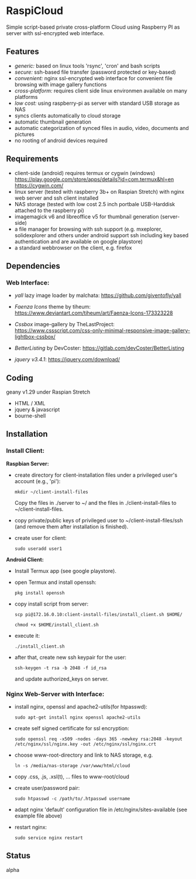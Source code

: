 # RaspiCloud
Simple script-based private cross-platform Cloud using Raspberry PI as server with ssl-encrypted web interface.

## Features
- *generic:* based on linux tools 'rsync', 'cron' and bash scripts
- *secure:* ssh-based file transfer (password protected or key-based)
- *convenient:* nginx ssl-encrypted web interface for convenient file browsing with image gallery functions
- *cross-platform:* requires client side linux environmen available on many platforms
- *low cost:* using raspberry-pi as server with standard USB storage as NAS 
- syncs clients automatically to cloud storage
- automatic thumbnail generation
- automatic categorization of synced files in audio, video, documents and pictures
- no rooting of android devices required

## Requirements
- client-side (android) requires termux or cygwin (windows)  
  https://play.google.com/store/apps/details?id=com.termux&hl=en  
  https://cygwin.com/
- linux server (tested with raspberry 3b+ on Raspian Stretch) with nginx web server and ssh client installed
- NAS storage (tested with low cost 2.5 inch portbale USB-Harddisk attached to the raspberry pi)
- imagemagick v6 and libreoffice v5 for thumbnail generation (server-side)
- a file manager for browsing with ssh support (e.g. mxeplorer, solidexplorer and others under android support ssh including key based authentication and are available on google playstore)
- a standard webbrowser on the client, e.g. firefox

## Dependencies
### Web Interface:
  - *yall* lazy image loader by malchata:
   https://github.com/giventofly/yall
    
  - *Faenza Icons* theme by tiheum:
   https://www.deviantart.com/tiheum/art/Faenza-Icons-173323228
   
  - *Cssbox* image-gallery by TheLastProject:
   https://www.cssscript.com/css-only-minimal-responsive-image-gallery-lightbox-cssbox/
   
  - *BetterListing* by DevCoster:
   https://gitlab.com/devCoster/BetterListing
   
   - *jquery v3.4.1*:
   https://jquery.com/download/
   
## Coding
geany v1.29 under Raspian Stretch
- HTML / XML
- jquery & javascript
- bourne-shell

## Installation
### Install Client:
  **Raspbian Server:** 
  - create directory for client-installation files under a privileged user's account (e.g., 'pi'):
  
    ```mkdir ~/client-install-files```
    
    Copy the files in ./server to ~/ and the files in ./client-install-files to ~/client-install-files.
    
  - copy private/public keys of privileged user to ~/client-install-files/ssh (and remove them after installation is finished).
  - create user for client: 
  
    ```sudo useradd user1```
  
  **Android Client:**
  - Install Termux app (see google playstore).
  - open Termux and install openssh:
  
    ```pkg install openssh```
  
  - copy install script from server:
  
    ```scp pi@172.16.0.10:client-install-files/install_client.sh $HOME/```
    
    ```chmod +x $HOME/install_client.sh```
  
  - execute it:
  
    ```./install_client.sh```
  
  - after that, create new ssh keypair for the user:
  
    ```ssh-keygen -t rsa -b 2048 -f id_rsa```
    
    and update authorized_keys on server.
   
### Nginx Web-Server with Interface:
  - install nginx, openssl and apache2-utils(for htpasswd):
    
    ```sudo apt-get install nginx openssl apache2-utils```
  - create self signed certificate for ssl encryption:
   
    ```sudo openssl req -x509 -nodes -days 365 -newkey rsa:2048 -keyout /etc/nginx/ssl/nginx.key -out /etc/nginx/ssl/nginx.crt```
  - choose www-root-directory and link to NAS storage, e.g.
   
    ```ln -s /media/nas-storage /var/www/html/cloud```
  - copy .css, .js, .xsl(t), ... files to www-root/cloud
  - create user/password pair:
   
    ```sudo htpasswd -c /path/to/.htpasswd username```
  - adapt nginx 'default' configuration file in /etc/nginx/sites-available (see example file above)
  - restart nginx:
   
    ```sudo service nginx restart```

## Status
 alpha

